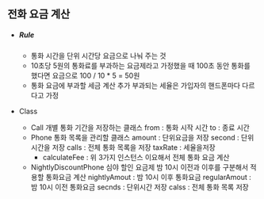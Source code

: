 ## 전화 요금 계산

- ##### Rule

  - 통화 시간을 단위 시간당 요금으로 나눠 주는 것
  - 10초당 5원의 통화료를 부과하는 요금제라고 가정했을 때
    100초 동안 통화를 했다면 요금으로 100 / 10 * 5 = 50원
  - 통화 요금에 부과할 세금 계산 추가
    부과되는 세율은 가입자의 핸드폰마다 다르다고 가정



- Class
  - Call
    개별 통화 기간을 저장하는 클래스
    from : 통화 시작 시간
    to : 종료 시간
  - Phone
    통화 목록을 관리할 클래스
    amount : 단위요금을 저장
    second : 단위시간을 저장
    calls : 전체 통화 목록을 저장
    taxRate : 세율을저장
    - calculateFee : 위 3가지 인스턴스 이요해서 전체 통화 요금 계산
  - NightlyDiscountPhone
    심야 할인 요금제
    밤 10시 이전과 이후를 구분해서 적용할 통화요금 계산
    nightlyAmout : 밤 10시 이후 통화요금
    regularAmout : 밤 10시 이전 통화요금
    secnds : 단위시간 저장
    calss : 전체 통화 목록 저장